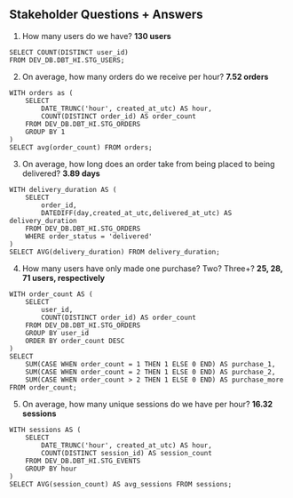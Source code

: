 ## Stakeholder Questions + Answers

1. How many users do we have? **130 users**
```
SELECT COUNT(DISTINCT user_id) 
FROM DEV_DB.DBT_HI.STG_USERS;
```

2. On average, how many orders do we receive per hour? **7.52 orders**
```
WITH orders as (
    SELECT
        DATE_TRUNC('hour', created_at_utc) AS hour,
        COUNT(DISTINCT order_id) AS order_count
    FROM DEV_DB.DBT_HI.STG_ORDERS 
    GROUP BY 1
)
SELECT avg(order_count) FROM orders;
```

3. On average, how long does an order take from being placed to being delivered? **3.89 days**
```
WITH delivery_duration AS (
    SELECT
        order_id,
        DATEDIFF(day,created_at_utc,delivered_at_utc) AS delivery_duration
    FROM DEV_DB.DBT_HI.STG_ORDERS
    WHERE order_status = 'delivered'
)
SELECT AVG(delivery_duration) FROM delivery_duration;
```

4. How many users have only made one purchase? Two? Three+? **25, 28, 71 users, respectively**
```
WITH order_count AS (
    SELECT 
        user_id,
        COUNT(DISTINCT order_id) AS order_count
    FROM DEV_DB.DBT_HI.STG_ORDERS
    GROUP BY user_id
    ORDER BY order_count DESC
)
SELECT
    SUM(CASE WHEN order_count = 1 THEN 1 ELSE 0 END) AS purchase_1,
    SUM(CASE WHEN order_count = 2 THEN 1 ELSE 0 END) AS purchase_2,
    SUM(CASE WHEN order_count > 2 THEN 1 ELSE 0 END) AS purchase_more
FROM order_count;
```

5. On average, how many unique sessions do we have per hour? **16.32 sessions**
```
WITH sessions AS (
    SELECT
        DATE_TRUNC('hour', created_at_utc) AS hour,
        COUNT(DISTINCT session_id) AS session_count
    FROM DEV_DB.DBT_HI.STG_EVENTS
    GROUP BY hour
)
SELECT AVG(session_count) AS avg_sessions FROM sessions;
```

